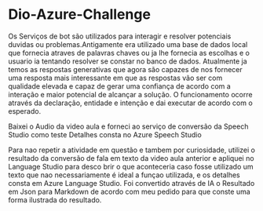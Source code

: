 # Dio-Azure-Challenge

Os Serviços de bot são utilizados para interagir e resolver potenciais duvidas ou problemas.Antigamente era utilizado uma base de dados local que fornecia atraves de palavras chaves ou ja lhe fornecia as escolhas e o usuario ia tentando resolver se constar no banco de dados. Atualmente ja temos as respostas generativas que agora são capazes de nos fornecer uma resposta mais interessante em que as respostas vão ser com qualidade elevada e capaz de gerar uma confiança de acordo com a interação e maior potencial de alcançar a solução. O funcionamento ocorre através da declaração, entidade e intenção e dai executar de acordo com o esperado.

Baixei o Audio da video aula e forneci ao serviço de conversão da Speech Studio como teste 
Detalhes consta no Azure Speech Studio

Para nao repetir a atividade em questão e tambem por curiosidade, utilizei o resultado da conversão de fala em texto da video aula anterior e apliquei no Language Studio para desco brir o que aconteceria caso fosse utilizado um texto que nao necessariamente é ideal a funçao utilizada, e os detalhes consta em Azure Language Studio.
Foi convertido através de IA o Resultado em Json para Markdown de acordo com meu pedido para que conste uma forma ilustrada do resultado.
